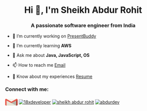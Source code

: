 <h1 align="center">Hi 👋, I'm Sheikh Abdur Rohit</h1>
<h3 align="center">A passionate software engineer from India</h3>

- 🔭 I’m currently working on [PresentBuddy](https://github.com/AbdurRohit/present-buddy-api)

- 🌱 I’m currently learning **AWS**

- 💬 Ask me about **Java, JavaScript, OS**

- 📫 How to reach me [Email](sheikhofficial2023@gmail.com)

- 📄 Know about my experiences [Resume](https://docs.google.com/document/d/1sB0Yc8YC75x8HvZNXCTq7I_5DFjdAuWi/edit?usp=sharing&ouid=111076572719051537298&rtpof=true&sd=true)

<h3 align="left">Connect with me:</h3>
<p align="left">
<a href="sheikhabdurrohit@gmail.com" target="blank"><img align="center" src="./images/gmail.svg" alt="sheikhofficial2023@gmail.com" height="30" width="40" /></a>
<a href="https://twitter.com/18xdeveloper" target="blank"><img align="center" src="https://raw.githubusercontent.com/rahuldkjain/github-profile-readme-generator/master/src/images/icons/Social/twitter.svg" alt="18xdeveloper" height="30" width="40" /></a>
<a href="https://www.linkedin.com/in/sheikh-abdur-rohit-61131321a/" target="blank"><img align="center" src="https://raw.githubusercontent.com/rahuldkjain/github-profile-readme-generator/master/src/images/icons/Social/linked-in-alt.svg" alt="sheikh abdur rohit" height="30" width="40" /></a>
<!-- <a href="https://instagram.com/ig__sheikh" target="blank"><img align="center" src="https://raw.githubusercontent.com/rahuldkjain/github-profile-readme-generator/master/src/images/icons/Social/instagram.svg" alt="ig__sheikh" height="30" width="40" /></a> -->
<a href="https://www.youtube.com/channel/UCX7eZiGb-bWpcBaPDOZK9xA" target="blank"><img align="center" src="https://raw.githubusercontent.com/rahuldkjain/github-profile-readme-generator/master/src/images/icons/Social/youtube.svg" alt="abdurdev" height="30" width="40" /></a>
</p>


